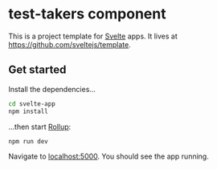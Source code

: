 
# test-takers component

This is a project template for [Svelte](https://svelte.dev) apps. It lives at https://github.com/sveltejs/template.

## Get started

Install the dependencies...

```bash
cd svelte-app
npm install
```

...then start [Rollup](https://rollupjs.org):

```bash
npm run dev
```

Navigate to [localhost:5000](http://localhost:5000). You should see the app running.
